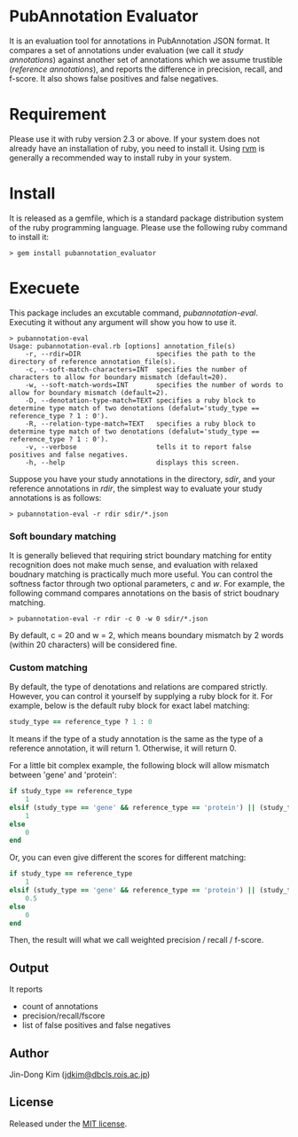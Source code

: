 # PubAnnotation Evaluator
It is an evaluation tool for annotations in PubAnnotation JSON format.
It compares a set of annotations under evaluation (we call it _study annotations_) against another set of annotations which we assume trustible (_reference annotations_), and reports the difference in precision, recall, and f-score.
It also shows false positives and false negatives.

# Requirement
Please use it with ruby version 2.3 or above.
If your system does not already have an installation of ruby, you need to install it. Using [rvm](https://rvm.io/) is generally a recommended way to install ruby in your system.

# Install
It is released as a gemfile, which is a standard package distribution system of the ruby programming language.
Please use the following ruby command to install it:
```console
> gem install pubannotation_evaluator
```

# Execuete
This package includes an excutable command, _pubannotation-eval_. Executing it without any argument will show you how to use it.
```console
> pubannotation-eval
Usage: pubannotation-eval.rb [options] annotation_file(s)
    -r, --rdir=DIR                   specifies the path to the directory of reference annotation_file(s).
    -c, --soft-match-characters=INT  specifies the number of characters to allow for boundary mismatch (default=20).
    -w, --soft-match-words=INT       specifies the number of words to allow for boundary mismatch (default=2).
    -D, --denotation-type-match=TEXT specifies a ruby block to determine type match of two denotations (defalut='study_type == reference_type ? 1 : 0').
    -R, --relation-type-match=TEXT   specifies a ruby block to determine type match of two denotations (defalut='study_type == reference_type ? 1 : 0').
    -v, --verbose                    tells it to report false positives and false negatives.
    -h, --help                       displays this screen.
```
Suppose you have your study annotations in the directory, _sdir_, and your reference annotations in _rdir_, the simplest way to evaluate your study annotations is as follows:
```console
> pubannotation-eval -r rdir sdir/*.json
```

### Soft boundary matching
It is generally believed that requiring strict boundary matching for entity recognition does not make much sense, and evaluation with relaxed boudnary matching is practically much more useful. You can control the softness factor through two optional parameters, _c_ and _w_.
For example, the following command compares annotations on the basis of strict boudnary matching.
```console
> pubannotation-eval -r rdir -c 0 -w 0 sdir/*.json
```
By default, c = 20 and w = 2, which means boundary mismatch by 2 words (within 20 characters) will be considered fine.

### Custom matching
By default, the type of denotations and relations are compared strictly. However, you can control it yourself by supplying a ruby block for it.
For example, below is the default ruby block for exact label matching:
```ruby
study_type == reference_type ? 1 : 0
```
It means if the type of a study annotation is the same as the type of a reference annotation, it will return 1. Otherwise, it will return 0.

For a little bit complex example, the following block will allow mismatch between 'gene' and 'protein':
```ruby
if study_type == reference_type
    1
elsif (study_type == 'gene' && reference_type == 'protein') || (study_type == 'protein' && reference_type == 'gene')
    1
else
    0
end
```
Or, you can even give different the scores for different matching:
```ruby
if study_type == reference_type
    1
elsif (study_type == 'gene' && reference_type == 'protein') || (study_type == 'protein' && reference_type == 'gene')
    0.5
else
    0
end
```
Then, the result will what we call weighted precision / recall / f-score.

## Output
It reports
* count of annotations
* precision/recall/fscore
* list of false positives and false negatives

## Author
Jin-Dong Kim (jdkim@dbcls.rois.ac.jp)

## License
Released under the [MIT license](http://opensource.org/licenses/MIT).
